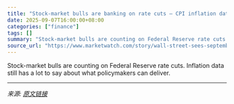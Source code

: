 ```yaml
---
title: "Stock-market bulls are banking on rate cuts — CPI inflation data will have much to say about what comes next"
date: 2025-09-07T16:00:00+08:00
categories: ["finance"]
tags: []
summary: "Stock-market bulls are counting on Federal Reserve rate cuts. Inflation data still has a lot to say about what policymakers can deliver."
source_url: "https://www.marketwatch.com/story/wall-street-sees-september-rate-cut-as-sure-thing-cpi-inflation-data-may-have-a-lot-to-say-about-what-comes-next-e530b506?mod=mw_rss_topstories"
---
```


Stock-market bulls are counting on Federal Reserve rate cuts. Inflation data still has a lot to say about what policymakers can deliver.

---

*来源: [原文链接](https://www.marketwatch.com/story/wall-street-sees-september-rate-cut-as-sure-thing-cpi-inflation-data-may-have-a-lot-to-say-about-what-comes-next-e530b506?mod=mw_rss_topstories)*
